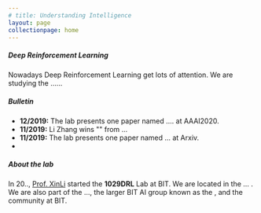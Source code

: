 ```yaml
---
# title: Understanding Intelligence
layout: page
collectionpage: home
---
```


##### Deep Reinforcement Learning

Nowadays Deep Reinforcement Learning get lots of attention. We are studying the ......



##### Bulletin
- **12/2019:** The lab presents one paper named .... at AAAI2020.
- **11/2019:** Li Zhang wins "" from ...
- **11/2019:** The lab presents one paper named ... at Arxiv.
- 

##### About the lab
In 20.., [Prof. XinLi]() started the **1029DRL** Lab at BIT. We are located in the ... . We are also part of the ..., the larger BIT AI group known as the , and the    community at BIT.